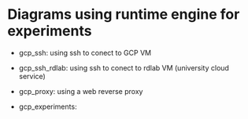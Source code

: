 # Diagrams using runtime engine for experiments

- gcp_ssh: using ssh to conect to GCP VM
- gcp_ssh_rdlab: using ssh to conect to rdlab VM (university cloud service)
- gcp_proxy: using a web reverse proxy

- gcp_experiments: 
